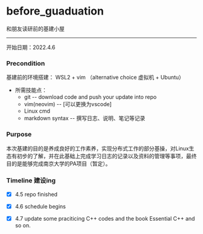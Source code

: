 # before_guaduation
和朋友读研前的基建小屋

*****

开始日期：2022.4.6

### Precondition
基建前的环境搭建： WSL2 + vim （alternative choice 虚拟机 + Ubuntu）
- 所需技能点：
    - git -- download code and push your update into repo 
    - vim(neovim) -- [可以更换为vscode]
    - Linux cmd
    - markdown syntax -- 撰写日志、说明、笔记等记录

### Purpose
本次基建的目的是养成良好的工作素养，实现分布式工作的部分基操，对Linux生态有初步的了解，并在此基础上完成学习日志的记录以及资料的管理等事项，最终目的是能够完成南京大学的PA项目（暂定）。

### Timeline 建设ing

- [x] 4.5 repo finished
- [x] 4.6 schedule begins
- [x] 4.7 update some praciticing C++ codes and the book Essential C++ and so on. 

